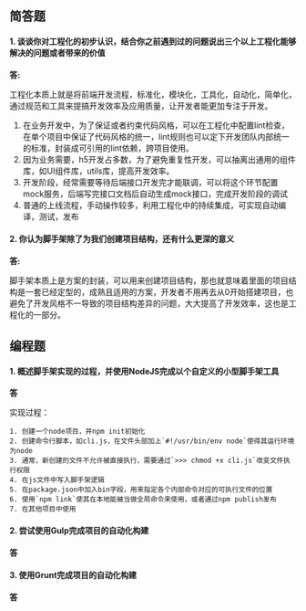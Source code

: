 ## 简答题

#### 1. 谈谈你对工程化的初步认识，结合你之前遇到过的问题说出三个以上工程化能够解决的问题或者带来的价值

**答:** 

工程化本质上就是将前端开发流程，标准化，模块化，工具化，自动化，简单化，通过规范和工具来提搞开发效率及应用质量，让开发者能更加专注于开发。

1. 在业务开发中，为了保证或者约束代码风格，可以在工程化中配置lint检查，在单个项目中保证了代码风格的统一，lint规则也可以定下开发团队内部统一的标准，封装成可引用的lint依赖，跨项目使用。
2. 因为业务需要，h5开发占多数，为了避免重复性开发，可以抽离出通用的组件库，如UI组件库，utils库，提高开发效率。
3. 开发阶段，经常需要等待后端接口开发完才能联调，可以将这个环节配置mock服务，后端写完接口文档后自动生成mock接口，完成开发阶段的调试
4. 普通的上线流程，手动操作较多，利用工程化中的持续集成，可实现自动编译，测试，发布



#### 2. 你认为脚手架除了为我们创建项目结构，还有什么更深的意义

**答:**

脚手架本质上是方案的封装，可以用来创建项目结构，那也就意味着里面的项目结构是一套已经定型的，成熟且适用的方案，开发者不用再去从0开始搭建项目，也避免了开发风格不一导致的项目结构差异的问题，大大提高了开发效率，这也是工程化的一部分。



## 编程题

#### 1. 概述脚手架实现的过程，并使用NodeJS完成以个自定义的小型脚手架工具

**答**

实现过程：

	1. 创建一个node项目，并npm init初始化
 	2. 创建命令行脚本，如cli.js，在文件头部加上`#!/usr/bin/env node`使得其运行环境为node
 	3. 通常，新创建的文件不允许被直接执行，需要通过`>>> chmod +x cli.js`改变文件执行权限
 	4. 在js文件中写入脚手架逻辑
 	5. 在package.json中加入bin字段，用来指定各个内部命令对应的可执行文件的位置
 	6. 使用`npm link`使其在本地能被当做全局命令来使用，或者通过npm publish发布
 	7. 在其他项目中使用

#### 2. 尝试使用Gulp完成项目的自动化构建

**答**

#### 3. 使用Grunt完成项目的自动化构建

**答**




